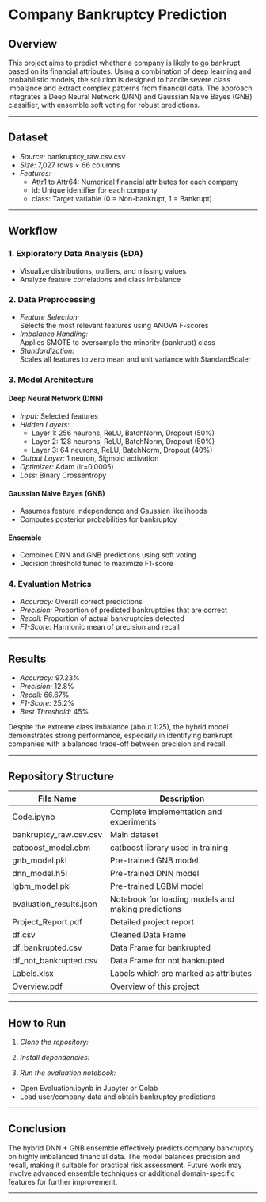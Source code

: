 # Company Bankruptcy Prediction

## Overview

This project aims to predict whether a company is likely to go bankrupt based on its financial attributes. Using a combination of deep learning and probabilistic models, the solution is designed to handle severe class imbalance and extract complex patterns from financial data. The approach integrates a Deep Neural Network (DNN) and Gaussian Naive Bayes (GNB) classifier, with ensemble soft voting for robust predictions.

---

## Dataset

- *Source:* bankruptcy_raw.csv.csv
- *Size:* 7,027 rows × 66 columns
- *Features:*  
  - Attr1 to Attr64: Numerical financial attributes for each company  
  - id: Unique identifier for each company  
  - class: Target variable (0 = Non-bankrupt, 1 = Bankrupt)

---

## Workflow

### 1. Exploratory Data Analysis (EDA)
- Visualize distributions, outliers, and missing values
- Analyze feature correlations and class imbalance

### 2. Data Preprocessing
- *Feature Selection:*  
  Selects the most relevant features using ANOVA F-scores
- *Imbalance Handling:*  
  Applies SMOTE to oversample the minority (bankrupt) class
- *Standardization:*  
  Scales all features to zero mean and unit variance with StandardScaler

### 3. Model Architecture

#### Deep Neural Network (DNN)
- *Input:* Selected features
- *Hidden Layers:*  
  - Layer 1: 256 neurons, ReLU, BatchNorm, Dropout (50%)  
  - Layer 2: 128 neurons, ReLU, BatchNorm, Dropout (50%)  
  - Layer 3: 64 neurons, ReLU, BatchNorm, Dropout (40%)
- *Output Layer:* 1 neuron, Sigmoid activation
- *Optimizer:* Adam (lr=0.0005)
- *Loss:* Binary Crossentropy

#### Gaussian Naive Bayes (GNB)
- Assumes feature independence and Gaussian likelihoods
- Computes posterior probabilities for bankruptcy

#### Ensemble
- Combines DNN and GNB predictions using soft voting
- Decision threshold tuned to maximize F1-score

### 4. Evaluation Metrics
- *Accuracy:* Overall correct predictions
- *Precision:* Proportion of predicted bankruptcies that are correct
- *Recall:* Proportion of actual bankruptcies detected
- *F1-Score:* Harmonic mean of precision and recall

---

## Results

- *Accuracy:* 97.23%
- *Precision:*  12.8%
- *Recall:* 66.67%
- *F1-Score:*  25.2%
- *Best Threshold:* 45%

Despite the extreme class imbalance (about 1:25), the hybrid model demonstrates strong performance, especially in identifying bankrupt companies with a balanced trade-off between precision and recall.

---

## Repository Structure

| File Name            | Description                                             |
|----------------------|--------------------------------------------------------|
| Code.ipynb | Complete implementation and experiments               |
| bankruptcy_raw.csv.csv          | Main dataset                                           |
| catboost_model.cbm |  catboost library used in training                                 |
| gnb_model.pkl | Pre-trained GNB model                                 |
| dnn_model.h5l       | Pre-trained DNN model                                  |
| lgbm_model.pkl        | Pre-trained LGBM model              |
| evaluation_results.json   | Notebook for loading models and making predictions     |
| Project_Report.pdf | Detailed project report                                |
| df.csv | Cleaned Data Frame                               |
| df_bankrupted.csv |  Data Frame for bankrupted                               |
| df_not_bankrupted.csv | Data Frame for not bankrupted                                |
|Labels.xlsx | Labels which are marked as attributes|
|Overview.pdf| Overview of this project|

---

## How to Run

1. *Clone the repository:* 
2. *Install dependencies:*

3. *Run the evaluation notebook:*
- Open Evaluation.ipynb in Jupyter or Colab
- Load user/company data and obtain bankruptcy predictions

---

## Conclusion

The hybrid DNN + GNB ensemble effectively predicts company bankruptcy on highly imbalanced financial data. The model balances precision and recall, making it suitable for practical risk assessment. Future work may involve advanced ensemble techniques or additional domain-specific features for further improvement.

---
